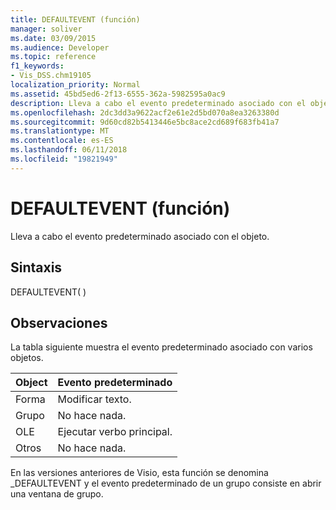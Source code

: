 ```yaml
---
title: DEFAULTEVENT (función)
manager: soliver
ms.date: 03/09/2015
ms.audience: Developer
ms.topic: reference
f1_keywords:
- Vis_DSS.chm19105
localization_priority: Normal
ms.assetid: 45bd5ed6-2f13-6555-362a-5982595a0ac9
description: Lleva a cabo el evento predeterminado asociado con el objeto.
ms.openlocfilehash: 2dc3dd3a9622acf2e61e2d5bd070a8ea3263380d
ms.sourcegitcommit: 9d60cd82b5413446e5bc8ace2cd689f683fb41a7
ms.translationtype: MT
ms.contentlocale: es-ES
ms.lasthandoff: 06/11/2018
ms.locfileid: "19821949"
---
```

# <a name="defaultevent-function"></a>DEFAULTEVENT (función)

Lleva a cabo el evento predeterminado asociado con el objeto.
  
## <a name="syntax"></a>Sintaxis

DEFAULTEVENT( )
  
## <a name="remarks"></a>Observaciones

La tabla siguiente muestra el evento predeterminado asociado con varios objetos.
  
|**Object**|**Evento predeterminado**|
|:-----|:-----|
|Forma  <br/> |Modificar texto.  <br/> |
|Grupo  <br/> |No hace nada.  <br/> |
|OLE  <br/> |Ejecutar verbo principal.  <br/> |
|Otros  <br/> |No hace nada.  <br/> |
   
En las versiones anteriores de Visio, esta función se denomina _DEFAULTEVENT y el evento predeterminado de un grupo consiste en abrir una ventana de grupo. 
  

